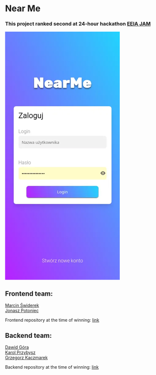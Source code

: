 # Near Me
### This project ranked second at 24-hour hackathon [EEIA JAM](http://www.dzienweeia.samorzad.p.lodz.pl/eeia-jam.html)

![screenshot](docs/screenshot.webp)

## Frontend team:
[Marcin Świderek](https://github.com/MMuii)  
[Jonasz Potoniec](https://github.com/JonaszPotoniec)  
  
Frontend repository at the time of winning: [link](https://github.com/JonaszPotoniec/eeia-jam-frontend/tree/winning-branch)

## Backend team:
[Dawid Góra](https://github.com/dawid12349)  
[Karol Przybysz](https://github.com/Nilx12)  
[Grzegorz Kaczmarek](https://github.com/navivix)  
  
Backend repository at the time of winning: [link](https://github.com/JonaszPotoniec/-eeia-jam-backend-/tree/winning-branch)
